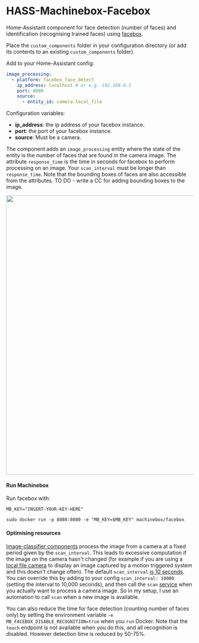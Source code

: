 # HASS-Machinebox-Facebox
Home-Assistant component for face detection (number of faces) and identification (recognising trained faces) using [facebox](https://machineboxio.com/docs/facebox/teaching-facebox).

Place the `custom_components` folder in your configuration directory (or add its contents to an existing `custom_components` folder).

Add to your Home-Assistant config:

```yaml
image_processing:
  - platform: facebox_face_detect
    ip_address: localhost # or e.g. 192.168.0.1
    port: 8080
    source:
      - entity_id: camera.local_file
```
Configuration variables:
- **ip_address**: the ip address of your facebox instance.
- **port**: the port of your facebox instance.
- **source**: Must be a camera.

The component adds an `image_processing` entity where the state of the entity is the number of faces that are found in the camera image. The attribute `response_time` is the time in seconds for facebox to perform processing on an image. Your `scan_interval` must be longer than `response_time`. Note that the bounding boxes of faces are also accessible from the attributes. TO DO - write a CC for adding bounding boxes to the image.

<p align="center">
<img src="https://github.com/robmarkcole/HASS-Machinebox-Facebox/blob/master/usage.png" width="750">
</p>

#### Run Machinebox
Run facebox with:
```
MB_KEY="INSERT-YOUR-KEY-HERE"

sudo docker run -p 8080:8080 -e "MB_KEY=$MB_KEY" machinebox/facebox
```

#### Optimising resources
[Image-classifier components](https://www.home-assistant.io/components/image_processing/) process the image from a camera at a fixed period given by the `scan_interval`. This leads to excessive computation if the image on the camera hasn't changed (for example if you are using a [local file camera](https://www.home-assistant.io/components/camera.local_file/) to display an image captured by a motion triggered system and this doesn't change often). The default `scan_interval` [is 10 seconds](https://github.com/home-assistant/home-assistant/blob/98e4d514a5130b747112cc0788fc2ef1d8e687c9/homeassistant/components/image_processing/__init__.py#L27). You can override this by adding to your config `scan_interval: 10000` (setting the interval to 10,000 seconds), and then call the `scan` [service](https://github.com/home-assistant/home-assistant/blob/98e4d514a5130b747112cc0788fc2ef1d8e687c9/homeassistant/components/image_processing/__init__.py#L62) when you actually want to process a camera image. So in my setup, I use an automation to call `scan` when a new image is available.

You can also reduce the time for face detection (counting number of faces only) by setting the environment variable `-e MB_FACEBOX_DISABLE_RECOGNITION=true` when you `run` Docker. Note that the `teach` endpoint is not available when you do this, and all recognition is disabled. However detection time is reduced by 50-75%.
